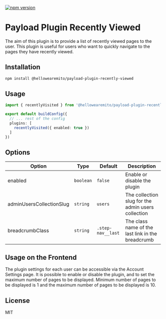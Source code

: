 [![npm version](https://badge.fury.io/js/@hellowearemito%2Fpayload-plugin-recently-visited.svg)](https://npmjs.com/package/@hellowearemito/payload-plugin-recently-visited)
# Payload Plugin Recently Viewed
The aim of this plugin is to provide a list of recently viewed pages to the user. 
This plugin is useful for users who want to quickly navigate to the pages they have recently viewed.

## Installation

```bash
npm install @hellowearemito/payload-plugin-recently-viewed
```

## Usage

```typescript
import { recentlyVisited } from '@hellowearemito/payload-plugin-recently-visited'

export default buildConfig({
  // ... rest of the config
  plugins: [
    recentlyVisited({ enabled: true })
  ]
})
```

## Options

| Option                   | Type      | Default           | Description                                        |
|--------------------------|-----------|-------------------|----------------------------------------------------|
| enabled                  | `boolean` | `false`           | Enable or disable the plugin                       |
| adminUsersCollectionSlug | `string`  | `users`           | The collection slug for the admin users collection |
| breadcrumbClass          | `string`  | `.step-nav__last` | The class name of the last link in the breadcrumb  |

## Usage on the Frontend

The plugin settings for each user can be accessible via the Account Settings page.
It is possible to enable or disable the plugin, and to set the maximum number of pages to be displayed.
Minimum number of pages to be displayed is 1 and the maximum number of pages to be displayed is 10.

## License

MIT